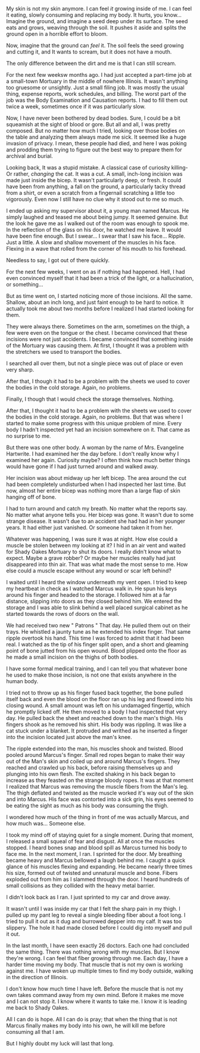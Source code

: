 My skin is not my skin anymore. I can feel *it* growing inside of me. I can feel it eating, slowly consuming and replacing my body. It hurts, you know... Imagine the ground, and imagine a seed deep under its surface. The seed eats and grows, weaving through the soil. It pushes it aside and splits the ground open in a horrible effort to bloom.  

Now, imagine that the ground can *feel* it. The soil feels the seed growing and cutting it, and It wants to scream, but it does not have a mouth. 

   The only difference between the dirt and me is that I can still scream.   

For the next few weeksw months ago. I had just accepted a part-time job at a small-town Mortuary in the middle of nowhere Illinois. It wasn't anything too gruesome or unsightly. Just a small filing job. It was mostly the usual thing, expense reports, work schedules, and billing. The worst part of the job was the Body Examination and Causation reports. I had to fill them out twice a week, sometimes once if it was particularly slow. 

Now, I have never been bothered by dead bodies. Sure, I could be a bit squeamish at the sight of blood or gore. But all and all, I was pretty composed. But no matter how much I tried, looking over those bodies on the table and analyzing them always made me sick. It seemed like a huge invasion of privacy. I mean, these people had died, and here I was poking and prodding them trying to figure out the best way to prepare them for archival and burial. 

Looking back, It was a stupid mistake. A classical case of curiosity killing- Or rather, *changing* the cat.  It was a cut. A small, inch-long incision was made just inside the bicep. It wasn't particularly deep, or fresh. It could have been from anything, a fall on the ground, a particularly tacky thread from a shirt, or even a scratch from a fingernail scratching a little too vigorously. Even now I still have no clue why it stood out to me so much. 

I ended up asking my supervisor about it, a young man named Marcus. He simply laughed and teased me about being jumpy. It seemed genuine. But the look he gave me as I walked out of the room was enough to spook me. In the reflection of the glass on his door, he watched me leave. It would have been fine enough. But I swear... I swear that I saw his face... Ripple. Just a little. A slow and shallow movement of the muscles in his face. Flexing in a wave that rolled from the corner of his mouth to his forehead. 

Needless to say, I got out of there quickly. 

For the next few weeks, I went on as if nothing had happened. Hell, I had even convinced myself that it had been a trick of the light, or a hallucination, or something... 

But as time went on, I started noticing more of those incisions. All the same. Shallow, about an inch long, and just faint enough to be hard to notice. It actually took me about two months before I realized I had started looking for them. 

They were always there. Sometimes on the arm, sometimes on the thigh, a few were even on the tongue or the chest. I became convinced that these incisions were not just accidents. I became convinced that something inside of the Mortuary was causing them. At first, I thought it was a problem with the stretchers we used to transport the bodies. 

I searched all over them, but not a single piece was out of place or even very sharp. 

After that, I though it had to be a problem with the sheets we used to cover the bodies in the cold storage. Again, no problems.

Finally, I though that I would check the storage themselves. Nothing. 

After that, I thought it had to be a problem with the sheets we used to cover the bodies in the cold storage. Again, no problems. But that was where I started to make some progress with this unique problem of mine. Every body I hadn't inspected yet had an incision somewhere on it. That came as no surprise to me.

But there was one other body. A woman by the name of Mrs. Evangeline Hartwrite. I had examined her the day before. I don't really know why I examined her again. Curiosity maybe? I often think how much better things would have gone if I had just turned around and walked away. 

Her incision was about midway up her left bicep. The area around the cut had been completely undisturbed when I had inspected her last time. But now, almost her entire bicep was nothing more than a large flap of skin hanging off of bone. 

I had to turn around and catch my breath. No matter what the reports say. No matter what anyone tells you. Her bicep was gone. It wasn't due to some strange disease. It wasn't due to an accident she had had in her younger years. It had either just vanished. Or someone had taken it from her. 

Whatever was happening, I was sure it was at night. How else could a muscle be stolen between my looking at it? I hid in an air vent and waited for Shady Oakes Mortuary to shut its doors. I really didn't know what to expect. Maybe a grave robber? Or maybe her muscles really had just disappeared into thin air. That was what made the most sense to me. How else could a muscle escape without any wound or scar left behind? 

I waited until I heard the window underneath my vent open. I tried to keep my heartbeat in check as I watched Marcus walk in. He spun his keys around his finger and headed to the storage. I followed him at a far distance, slipping into doors as they closed behind him. We entered the storage and I was able to slink behind a well placed surgical cabinet as he started towards the rows of doors on the wall.

We had received two new " Patrons " That day. He pulled them out on their trays. He whistled a jaunty tune as he extended his index finger. That same ripple overtook his hand. This time I was forced to admit that it had been real. I watched as the tip of his finger split open, and a short and gleaming point of bone jutted from his open wound. Blood plipped onto the floor as he made a small incision on the thighs of both bodies. 

I have some formal medical training, and I can tell you that whatever bone he used to make those incision, is not one that exists anywhere in the human body. 

I tried not to throw up as his finger fused back together, the bone pulled itself back and even the blood on the floor ran up his leg and flowed into his closing wound. A small amount was left on his undamaged fingertip, which he promptly licked off. He then moved to a body I had inspected that very day. He pulled back the sheet and reached down to the man's thigh. His fingers shook as he removed his shirt. His body was rippling. It was like a cat stuck under a blanket. It protruded and writhed as he inserted a finger into the incision located just above the man's knee. 

The ripple extended into the man, his muscles shook and twisted. Blood pooled around Marcus's finger. Small red ropes began to make their way out of the Man's skin and coiled up and around Marcus's fingers. They reached and crawled up his back, before raising themselves up and plunging into his own flesh. The excited shaking in his back began to increase as they feasted on the strange bloody ropes. It was at that moment I realized that Marcus was removing the muscle fibers from the Man's leg. The thigh deflated and twisted as the muscle worked it's way out of the skin and into Marcus. His face was contorted into a sick grin, his eyes seemed to be eating the sight as much as his body was consuming the thigh. 

I wondered how much of the thing in front of me was actually Marcus, and how much was... Someone else. 

I took my mind off of staying quiet for a single moment. During that moment, I released a small squeal of fear and disgust. All at once the muscles stopped. I heard bones snap and blood spill as Marcus turned his body to face me. In the next moment, I ran. I sprinted for the door. My breathing became heavy and Marcus bellowed a laugh behind me. I caught a quick glance of his muscles flexing and expanding. He became nearly three times his size, formed out of twisted and unnatural muscle and bone. Fibers exploded out from him as I slammed through the door. I heard hundreds of small collisions as they collided with the heavy metal barrier. 

I didn't look back as I ran. I just sprinted to my car and drove away. 

It wasn't until I was inside my car that I felt the sharp pain in my thigh. I pulled up my pant leg to reveal a single bleeding fiber about a foot long. I tried to pull it out as it dug and burrowed depper into my calf. It was too slippery. The hole it had made closed before I could dig into myself and pull it out. 

   In the last month, I have seen exactly 26 doctors. Each one had concluded the same thing. There was nothing wrong with my muscles. But I know they're wrong. I can feel that fiber growing through me. Each day, I have a harder time moving my body. That muscle that is not my own is working against me. I have woken up multiple times to find my body outside, walking in the direction of Illinois. 

I don't know how much time I have left. Before the muscle that is not my own takes command away from my own mind. Before it makes me move and I can not stop it. I know where it wants to take me. I know it is leading me back to Shady Oakes. 

All I can do is hope. All I can do is pray; that when the thing that is not Marcus finally makes my body into his own, he will kill me before consuming all that I am.  

But I highly doubt my luck will last that long.

